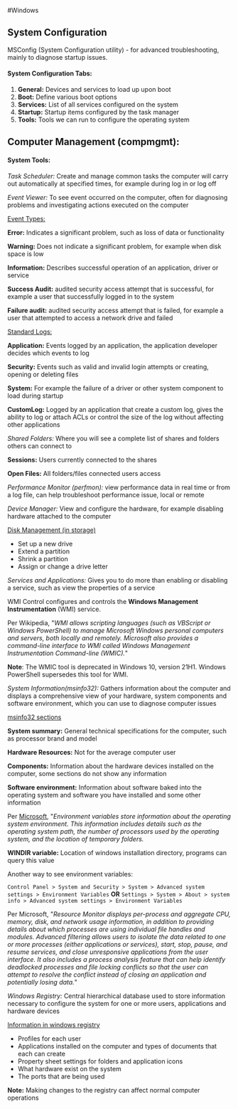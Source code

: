 #Windows 

## System Configuration

MSConfig (System Configuration utility) - for advanced troubleshooting, mainly to diagnose startup issues.

#### System Configuration Tabs:

1. **General:** Devices and services to load up upon boot
2. **Boot:** Define various boot options
3. **Services:** List of all services configured on the system
4. **Startup:** Startup items configured by the task manager
5. **Tools:** Tools we can run to configure the operating system

## Computer Management (compmgmt):

#### System Tools:

*Task Scheduler:* Create and manage common tasks the computer will carry out automatically at specified times, for example during log in or log off

*Event Viewer:* To see event occurred on the computer, often for diagnosing problems and investigating actions executed on the computer

<u>Event Types:</u>

**Error:** Indicates a significant problem, such as loss of data or functionality

**Warning:** Does not indicate a significant problem, for example when disk space is low

**Information:** Describes successful operation of an application, driver or service

**Success Audit:** audited security access attempt that is successful, for example a user that successfully logged in to the system

**Failure audit:** audited security access attempt that is failed, for example a user that attempted to access a network drive and failed

<u>Standard Logs:</u>

**Application:** Events logged by an application, the application developer decides which events to log

**Security:** Events such as valid and invalid login attempts or creating, opening or deleting files

**System:** For example the failure of a driver or other system component to load during startup

**CustomLog:** Logged by an application that create a custom log, gives the ability to log or attach ACLs or control the size of the log without affecting other applications
	
	
	
*Shared Folders:* Where you will see a complete list of shares and folders others can connect to

**Sessions:** Users currently connected to the shares

**Open Files:** All folders/files connected users access
	
	
	
*Performance Monitor (perfmon):* view performance data in real time or from a log file, can help troubleshoot performance issue, local or remote

*Device Manager:* View and configure the hardware, for example disabling hardware attached to the computer

<u>Disk Management (in storage)</u>

- Set up a new drive
- Extend a partition
- Shrink a partition
- Assign or change a drive letter

*Services and Applications:* Gives you to do more than enabling or disabling a service, such as view the properties of a service

WMI Control configures and controls the **Windows Management Instrumentation** (WMI) service.

Per Wikipedia, "_WMI allows scripting languages (such as VBScript or Windows PowerShell) to manage Microsoft Windows personal computers and servers, both locally and remotely. Microsoft also provides a command-line interface to WMI called Windows Management Instrumentation Command-line (WMIC)._"

**Note**: The WMIC tool is deprecated in Windows 10, version 21H1. Windows PowerShell supersedes this tool for WMI.
	
	
	
	
	
*System Information(msinfo32):* Gathers information about the computer and displays a comprehensive view of your hardware, system components and software environment, which you can use to diagnose computer issues

<u>msinfo32 sections</u>

**System summary:** General technical specifications for the computer, such as processor brand and model

**Hardware Resources:** Not for the average computer user

**Components:** Information about the hardware devices installed on the computer, some sections do not show any information

**Software environment:** Information about software baked into the operating system and software you have installed and some other information

Per [Microsoft](https://docs.microsoft.com/en-us/powershell/module/microsoft.powershell.core/about/about_environment_variables?view=powershell-7.1), "_Environment variables store information about the operating system environment. This information includes details such as the operating system path, the number of processors used by the operating system, and the location of temporary folders._

**WINDIR variable:** Location of windows installation directory, programs can query this value

Another way to see environment variables:

`Control Panel > System and Security > System > Advanced system settings > Environment Variables` **OR** `Settings > System > About > system info > Advanced system settings > Environment Variables`

Per Microsoft, "_Resource Monitor displays per-process and aggregate CPU, memory, disk, and network usage information, in addition to providing details about which processes are using individual file handles and modules. Advanced filtering allows users to isolate the data related to one or more processes (either applications or services), start, stop, pause, and resume services, and close unresponsive applications from the user interface. It also includes a process analysis feature that can help identify deadlocked processes and file locking conflicts so that the user can attempt to resolve the conflict instead of closing an application and potentially losing data._"

*Windows Registry:* Central hierarchical database used to store information necessary to configure the system for one or more users, applications and hardware devices

<u>Information in windows registry</u>

- Profiles for each user
- Applications installed on the computer and types of documents that each can create
- Property sheet settings for folders and application icons
- What hardware exist on the system
- The ports that are being used

**Note:** Making changes to the registry can affect normal computer operations